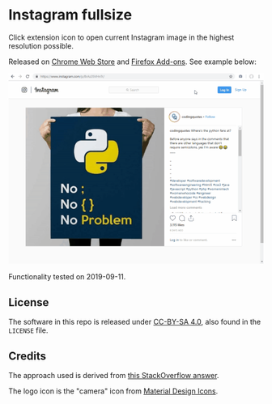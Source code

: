 # Instagram fullsize

Click extension icon to open current Instagram image in the highest resolution possible.

Released on [Chrome Web Store](https://chrome.google.com/webstore/detail/jhdlbfonobkeafhiapgmmammblbkjjhf) and [Firefox Add-ons](https://addons.mozilla.org/en-US/firefox/addon/instagram-fullsize/). See example below:

![Example usage](example.gif)

Functionality tested on 2019-09-11.

## License

The software in this repo is released under [CC-BY-SA 4.0](https://creativecommons.org/licenses/by-sa/4.0/), also found in the `LICENSE` file.

## Credits

The approach used is derived from [this StackOverflow answer](https://stackoverflow.com/a/48296606/2732991).

The logo icon is the "camera" icon from [Material Design Icons](https://materialdesignicons.com/).
